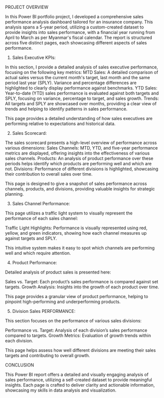 PROJECT OVERVIEW

In this Power BI portfolio project, I developed a comprehensive sales performance analysis dashboard tailored for an insurance company. This analysis spans a 5-year period, utilizing a custom-created dataset to provide insights into sales performance, with a financial year running from April to March as per Myanmar's fiscal calendar. The report is structured across five distinct pages, each showcasing different aspects of sales performance.

1. Sales Executive KPIs:

In this section, I provide a detailed analysis of sales executive performance, focusing on the following key metrics:
MTD Sales: A detailed comparison of actual sales versus the current month's target, last month and the same period last year (SPLY). Variance and percentage differences are highlighted to clearly display performance against benchmarks.
YTD Sales: Year-to-date (YTD) sales performance is evaluated against both targets and SPLY, focusing on variance, percentage to target, and sales growth.
Trends: All targets and SPLY are showcased over months, providing a clear view of trends and helping to identify patterns in sales performance.

This page provides a detailed understanding of how sales executives are performing relative to expectations and historical data.

2. Sales Scorecard:

The sales scorecard presents a high-level overview of performance across various dimensions:
Sales Channels: MTD, YTD, and five-year performance metrics are displayed, offering insights into the effectiveness of various sales channels.
Products: An analysis of product performance over these periods helps identify which products are performing well and which are not.
Divisions: Performance of different divisions is highlighted, showcasing their contribution to overall sales over time.

This page is designed to give a snapshot of sales performance across channels, products, and divisions, providing valuable insights for strategic planning.

3. Sales Channel Performance:

This page utilizes a traffic light system to visually represent the performance of each sales channel:

Traffic Light Highlights: Performance is visually represented using red, yellow, and green indicators, showing how each channel measures up against targets and SPLY.

This intuitive system makes it easy to spot which channels are performing well and which require attention.

4. Product Performance:

Detailed analysis of product sales is presented here:

Sales vs. Target: Each product’s sales performance is compared against set targets.
Growth Analysis: Insights into the growth of each product over time.

This page provides a granular view of product performance, helping to pinpoint high-performing and underperforming products.

5. Division Sales PERFORMANCE:

This section focuses on the performance of various sales divisions:

Performance vs. Target: Analysis of each division’s sales performance compared to targets.
Growth Metrics: Evaluation of growth trends within each division.

This page helps assess how well different divisions are meeting their sales targets and contributing to overall growth.

CONCLUSION

This Power BI report offers a detailed and visually engaging analysis of sales performance, utilizing a self-created dataset to provide meaningful insights. Each page is crafted to deliver clarity and actionable information, showcasing my skills in data analysis and visualization.

